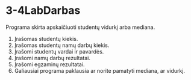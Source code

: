 # 3-4LabDarbas
Programa skirta apskaičiuoti studentų vidurkį arba mediana.
1. Įrašomas studentų kiekis.
2. Įrašomas studentų namų darbų kiekis.
3. Įrašomi studentų vardai ir pavardės.
4. Įrašomi namų darbų rezultatai.
5. Įrašomi egzaminų rezultatai.
6. Galiausiai programa paklausia ar norite pamatyti mediana, ar vidurkį.
